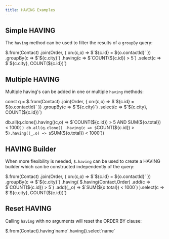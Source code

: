 ```yaml
---
title: HAVING Examples
---
```


## Simple HAVING

The `having` method can be used to filter the results of a `groupBy` query:

<live-preview>
$.from(Contact)
    .join(Order, { on:(c,o) => $`${c.id} = ${o.contactId}` })
    .groupBy(c => $`${c.city}`)
    .having(c => $`COUNT(${c.id}) > 5`)
    .select(c => $`${c.city}, COUNT(${c.id})`)
</live-preview>

## Multiple HAVING

Multiple having's can be added in one or multiple `having` methods:

<live-preview>
const q = $.from(Contact)
    .join(Order, { on:(c,o) => $`${c.id} = ${o.contactId}` })
    .groupBy(c => $`${c.city}`)
    .select(c => $`${c.city}, COUNT(${c.id})`)
    
db.all(q.clone().having((c,o) => $`COUNT(${c.id}) > 5  AND SUM(${o.total}) < 1000`))
db.all(q.clone()
    .having(c => $`COUNT(${c.id}) > 5`).having((_,o) => $`SUM(${o.total}) < 1000`))
</live-preview>

## HAVING Builder

When more flexibility is needed, `$.having` can be used to create a HAVING builder which can be constructed independently
of the query:

<live-preview>
$.from(Contact)
.join(Order, { on:(c,o) => $`${c.id} = ${o.contactId}` })
.groupBy(c => $`${c.city}`)
.having(
    $.having(Contact,Order)
        .add(c => $`COUNT(${c.id}) > 5`)
        .add((_,o) => $`SUM(${o.total}) < 1000`)
).select(c => $`${c.city}, COUNT(${c.id})`)
</live-preview>

## Reset HAVING

Calling `having` with no arguments will reset the ORDER BY clause:

<live-preview>
$.from(Contact).having`name`.having().select`name`
</live-preview>
